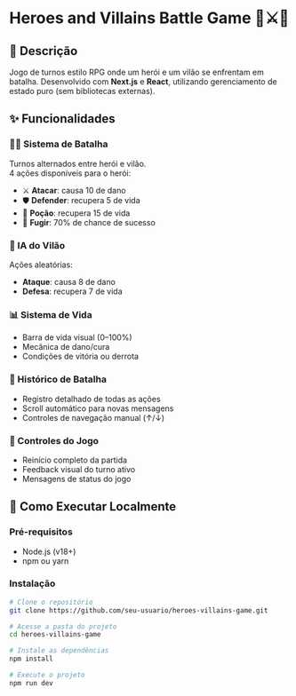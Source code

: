 # Heroes and Villains Battle Game 🏰⚔️🦹

## 📖 Descrição

Jogo de turnos estilo RPG onde um herói e um vilão se enfrentam em batalha. Desenvolvido com **Next.js** e **React**, utilizando gerenciamento de estado puro (sem bibliotecas externas).

## ✨ Funcionalidades

### 🦸‍♂️ Sistema de Batalha

Turnos alternados entre herói e vilão.  
4 ações disponíveis para o herói:

- ⚔️ **Atacar**: causa 10 de dano  
- 🛡️ **Defender**: recupera 5 de vida  
- 🧪 **Poção**: recupera 15 de vida  
- 🏃 **Fugir**: 70% de chance de sucesso  

### 🤖 IA do Vilão

Ações aleatórias:

- **Ataque**: causa 8 de dano  
- **Defesa**: recupera 7 de vida  

### 📊 Sistema de Vida

- Barra de vida visual (0–100%)  
- Mecânica de dano/cura  
- Condições de vitória ou derrota  

### 📜 Histórico de Batalha

- Registro detalhado de todas as ações  
- Scroll automático para novas mensagens  
- Controles de navegação manual (↑/↓)  

### 🔄 Controles do Jogo

- Reinício completo da partida  
- Feedback visual do turno ativo  
- Mensagens de status do jogo  

## 🚀 Como Executar Localmente

### Pré-requisitos

- Node.js (v18+)  
- npm ou yarn  

### Instalação

```bash
# Clone o repositório
git clone https://github.com/seu-usuario/heroes-villains-game.git

# Acesse a pasta do projeto
cd heroes-villains-game

# Instale as dependências
npm install

# Execute o projeto
npm run dev
